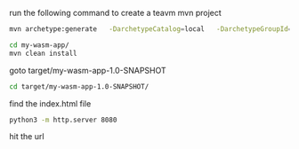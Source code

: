 run the following command to create a teavm mvn project
```bash
mvn archetype:generate   -DarchetypeCatalog=local   -DarchetypeGroupId=org.teavm   -DarchetypeArtifactId=teavm-maven-webapp-wasm-gc   -DarchetypeVersion=0.11.0   -DgroupId=com.example   -DartifactId=my-wasm-app   -Dversion=1.0-SNAPSHOT   -DinteractiveMode=false
```

```bash
cd my-wasm-app/
mvn clean install
```

goto target/my-wasm-app-1.0-SNAPSHOT

```bash
cd target/my-wasm-app-1.0-SNAPSHOT/
```

find the index.html file

```bash
python3 -m http.server 8080
```

hit the url